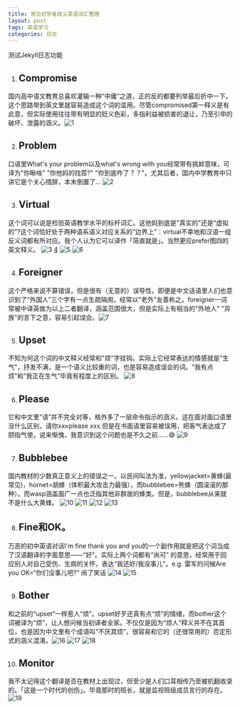 ```yaml
---
title: 常见初学者歧义英语词汇整理
layout: post
tags: 英语学习
categories: 日志
---
```

测试Jekyll日志功能
1. ## Compromise
国内高中语文教育总喜欢灌输一种“中庸”之道，正的反的都要列举最后折中一下。这个思路带到英文里就容易造成这个词的滥用。尽管compromised第一释义是有此意，但实际使用往往带有明显的贬义色彩，多指利益被损害的退让，乃至引申的破坏、泄露的涵义。![1](https://nullrecurrent.github.io//image/1.jpg)

2. ## Problem
口语里What's your problem以及what's wrong with you经常带有挑衅意味，可译为"你瞅啥" "你他妈的找茬?" "你到底咋了？？"。尤其后者，国内中学教育中只讲它是个关心措辞，本末倒置了… ![2](https://nullrecurrent.github.io//image/2.jpg)

3. ## Virtual
这个词可以说是检验英语教学水平的标杆词汇。这他妈到底是"真实的"还是“虚拟的”?这个词恰好处于两种语系语义对应关系的“边界上”：virtual不幸地和汉语一组反义词都有所对应。我个人认为它可以译作「简直就是」。当然更应prefer图四的英文释义。 ![3](https://nullrecurrent.github.io//image/3.jpg) [4](https://nullrecurrent.github.io//image/4.jpg) ![5](https://nullrecurrent.github.io//image/5.jpg) ![6](https://nullrecurrent.github.io//image/6.jpg)

4. ## Foreigner
这个严格来说不算错误，但是很有（无意的）误导性。即便是中文话语里人们也意识到了“外国人”三个字有一点生疏隔阂，经常以"老外"友善称之。foreigner一词常被中译英做为以上二者翻译，涵盖范围很大，但是实际上有相当的"外地人" "异族"的言下之意，容易引起误会。![7](https://nullrecurrent.github.io//image/7.jpg)

5. ## Upset
不知为何这个词的中文释义经常和"烦"字挂钩。实际上它经常表达的情感就是"生气"，抒发不满，是一个语义比较重的词，也是容易造成误会的词。“我有点烦”和“我正在生气”毕竟有程度上的区别。 ![8](https://nullrecurrent.github.io//image/8.jpg)

6. ## Please
它和中文里“请”并不完全对等，格外多了一层命令指示的涵义。这在面对面口语里没什么区别，请你xx≈please xxx.但是在书面语里容易被误用，把客气表达成了颐指气使。说来惭愧，我意识到这个问题也是不久之前……😅 ![9](https://nullrecurrent.github.io//image/9.jpg)

7. ## Bubblebee
国内教材的少数真正意义上的错误之一。以民间叫法为准，yellowjacket=黄蜂(最常见)，hornet=胡蜂（体积最大攻击力最强），而bubblebee=熊蜂（圆滚滚的那种）。而wasp涵盖面广一点也泛指其他非群居的蜂类。但是，bubblebee从来就不是什么大黄蜂。 ![10](https://nullrecurrent.github.io//image/10.jpg) ![11](https://nullrecurrent.github.io//image/11.jpg) ![12](https://nullrecurrent.github.io//image/12.jpg) ![13](https://nullrecurrent.github.io//image/13.jpg)

8. ## Fine和OK。
万恶的初中英语对话I'm fine thank you and you的一个副作用就是把这个词当成了汉语翻译的字面意思——“好”。实际上两个词都有“尚可” 的意思，经常用于回应别人对自己受伤、生病的关怀，表达“我还好/我没事儿”。e.g. 雷军的问候Are you OK=“你们没事儿吧?” 闹了笑话  ![14](https://nullrecurrent.github.io//image/14.jpg) ![15](https://nullrecurrent.github.io//image/15.jpg)

9. ## Bother
和之前的“upset”一样惹人“烦”。upset好歹还真有点“烦”的情绪，而bother这个词被译为“烦”，让人想问候当初译者全家。不仅仅是因为“烦人”释义并不在其首位，也是因为中文里有个成语叫“不厌其烦”，很容易和它的（还很常用的）否定形式的涵义混淆。![16](https://nullrecurrent.github.io//image/16.jpg) ![17](https://nullrecurrent.github.io//image/17.jpg) ![18](https://nullrecurrent.github.io//image/18.jpg)

10. ## Monitor
我不太记得这个翻译是否在教材上出现过，但至少是人们口耳相传乃至被机翻收录的。「这是一个时代的创伤」。毕竟那时的班长，就是监视班级成员言行的存在。 ![19](https://nullrecurrent.github.io//image/19.jpg)
